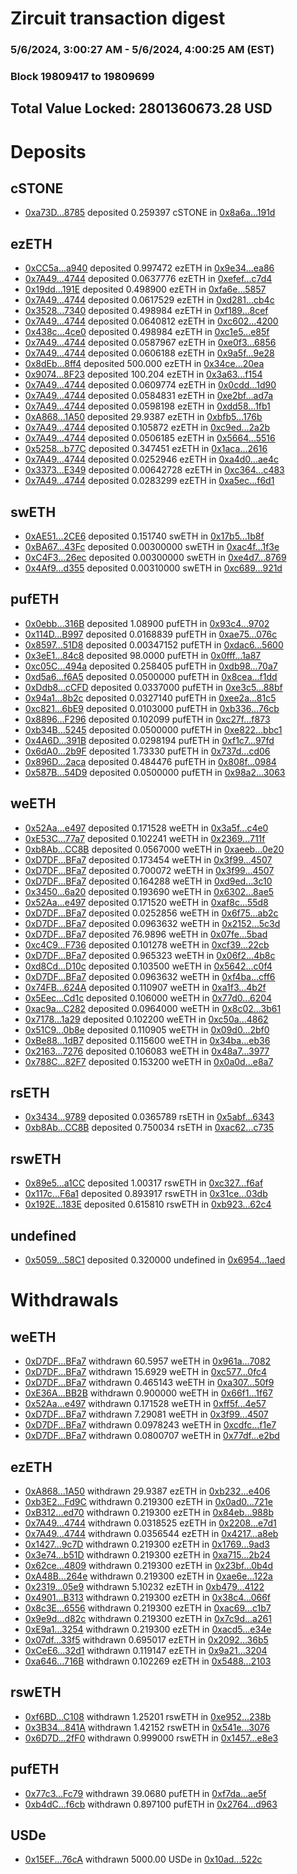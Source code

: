 # Zircuit transaction digest
### 5/6/2024, 3:00:27 AM - 5/6/2024, 4:00:25 AM (EST)
### Block 19809417 to 19809699

## Total Value Locked: 2801360673.28 USD

# Deposits
## cSTONE
- [0xa73D...8785](https://etherscan.io/address/0xa73Df4F0ceA035B83D1c3692FF30c6B440a98785) deposited 0.259397 cSTONE in [0x8a6a...191d](https://etherscan.io/tx/0xa73Df4F0ceA035B83D1c3692FF30c6B440a98785)
## ezETH
- [0xCC5a...a940](https://etherscan.io/address/0xCC5a6B8E68B255814e409f75403b76948a04a940) deposited 0.997472 ezETH in [0x9e34...ea86](https://etherscan.io/tx/0xCC5a6B8E68B255814e409f75403b76948a04a940)
- [0x7A49...4744](https://etherscan.io/address/0x7A493Be5c2ce014cD049Bf178a1ac0Db1B434744) deposited 0.0637776 ezETH in [0xefef...c7d4](https://etherscan.io/tx/0x7A493Be5c2ce014cD049Bf178a1ac0Db1B434744)
- [0x19dd...191E](https://etherscan.io/address/0x19dd52Aa909Ec97aF28e4832d2929f11258a191E) deposited 0.498900 ezETH in [0xfa6e...5857](https://etherscan.io/tx/0x19dd52Aa909Ec97aF28e4832d2929f11258a191E)
- [0x7A49...4744](https://etherscan.io/address/0x7A493Be5c2ce014cD049Bf178a1ac0Db1B434744) deposited 0.0617529 ezETH in [0xd281...cb4c](https://etherscan.io/tx/0x7A493Be5c2ce014cD049Bf178a1ac0Db1B434744)
- [0x3528...7340](https://etherscan.io/address/0x3528E54b64CB27B10b632c66a0D4a32C494e7340) deposited 0.498984 ezETH in [0xf189...8cef](https://etherscan.io/tx/0x3528E54b64CB27B10b632c66a0D4a32C494e7340)
- [0x7A49...4744](https://etherscan.io/address/0x7A493Be5c2ce014cD049Bf178a1ac0Db1B434744) deposited 0.0640812 ezETH in [0xc602...4200](https://etherscan.io/tx/0x7A493Be5c2ce014cD049Bf178a1ac0Db1B434744)
- [0x438c...4ce0](https://etherscan.io/address/0x438c7Aa170465E0666313734925BEbbCB28D4ce0) deposited 0.498984 ezETH in [0xc1e5...e85f](https://etherscan.io/tx/0x438c7Aa170465E0666313734925BEbbCB28D4ce0)
- [0x7A49...4744](https://etherscan.io/address/0x7A493Be5c2ce014cD049Bf178a1ac0Db1B434744) deposited 0.0587967 ezETH in [0xe0f3...6856](https://etherscan.io/tx/0x7A493Be5c2ce014cD049Bf178a1ac0Db1B434744)
- [0x7A49...4744](https://etherscan.io/address/0x7A493Be5c2ce014cD049Bf178a1ac0Db1B434744) deposited 0.0606188 ezETH in [0x9a5f...9e28](https://etherscan.io/tx/0x7A493Be5c2ce014cD049Bf178a1ac0Db1B434744)
- [0x8dEb...8ff4](https://etherscan.io/address/0x8dEb868d7101BB1415Df6C1525ef9f544A498ff4) deposited 500.000 ezETH in [0x34ce...20ea](https://etherscan.io/tx/0x8dEb868d7101BB1415Df6C1525ef9f544A498ff4)
- [0x9074...8F23](https://etherscan.io/address/0x9074FB94eb22696557708C420387d5802FE68F23) deposited 100.204 ezETH in [0x3a63...f154](https://etherscan.io/tx/0x9074FB94eb22696557708C420387d5802FE68F23)
- [0x7A49...4744](https://etherscan.io/address/0x7A493Be5c2ce014cD049Bf178a1ac0Db1B434744) deposited 0.0609774 ezETH in [0x0cdd...1d90](https://etherscan.io/tx/0x7A493Be5c2ce014cD049Bf178a1ac0Db1B434744)
- [0x7A49...4744](https://etherscan.io/address/0x7A493Be5c2ce014cD049Bf178a1ac0Db1B434744) deposited 0.0584831 ezETH in [0xe2bf...ad7a](https://etherscan.io/tx/0x7A493Be5c2ce014cD049Bf178a1ac0Db1B434744)
- [0x7A49...4744](https://etherscan.io/address/0x7A493Be5c2ce014cD049Bf178a1ac0Db1B434744) deposited 0.0598198 ezETH in [0xdd58...1fb1](https://etherscan.io/tx/0x7A493Be5c2ce014cD049Bf178a1ac0Db1B434744)
- [0xA868...1A50](https://etherscan.io/address/0xA8685556E29213FE2bd5827cE33BFF8008A31A50) deposited 29.9387 ezETH in [0xbfb5...176b](https://etherscan.io/tx/0xA8685556E29213FE2bd5827cE33BFF8008A31A50)
- [0x7A49...4744](https://etherscan.io/address/0x7A493Be5c2ce014cD049Bf178a1ac0Db1B434744) deposited 0.105872 ezETH in [0xc9ed...2a2b](https://etherscan.io/tx/0x7A493Be5c2ce014cD049Bf178a1ac0Db1B434744)
- [0x7A49...4744](https://etherscan.io/address/0x7A493Be5c2ce014cD049Bf178a1ac0Db1B434744) deposited 0.0506185 ezETH in [0x5664...5516](https://etherscan.io/tx/0x7A493Be5c2ce014cD049Bf178a1ac0Db1B434744)
- [0x5258...b77C](https://etherscan.io/address/0x5258aa818673E5c9299298D05944Abc8fd2ab77C) deposited 0.347451 ezETH in [0x1aca...2616](https://etherscan.io/tx/0x5258aa818673E5c9299298D05944Abc8fd2ab77C)
- [0x7A49...4744](https://etherscan.io/address/0x7A493Be5c2ce014cD049Bf178a1ac0Db1B434744) deposited 0.0252946 ezETH in [0xa4d0...ae4c](https://etherscan.io/tx/0x7A493Be5c2ce014cD049Bf178a1ac0Db1B434744)
- [0x3373...E349](https://etherscan.io/address/0x3373959d8Ca90444A65a7f966b4dE1c5B36CE349) deposited 0.00642728 ezETH in [0xc364...c483](https://etherscan.io/tx/0x3373959d8Ca90444A65a7f966b4dE1c5B36CE349)
- [0x7A49...4744](https://etherscan.io/address/0x7A493Be5c2ce014cD049Bf178a1ac0Db1B434744) deposited 0.0283299 ezETH in [0xa5ec...f6d1](https://etherscan.io/tx/0x7A493Be5c2ce014cD049Bf178a1ac0Db1B434744)
## swETH
- [0xAE51...2CE6](https://etherscan.io/address/0xAE5191d8B1361670E87bA0742567F9934a222CE6) deposited 0.151740 swETH in [0x17b5...1b8f](https://etherscan.io/tx/0xAE5191d8B1361670E87bA0742567F9934a222CE6)
- [0xBA67...43Fc](https://etherscan.io/address/0xBA67705C11d60b21Bb9Eb725FB8a4539E74143Fc) deposited 0.00300000 swETH in [0xac4f...1f3e](https://etherscan.io/tx/0xBA67705C11d60b21Bb9Eb725FB8a4539E74143Fc)
- [0xC4F3...26ec](https://etherscan.io/address/0xC4F35056e8FD947EF3c00339c4c386ad124d26ec) deposited 0.00300000 swETH in [0xe4d7...8769](https://etherscan.io/tx/0xC4F35056e8FD947EF3c00339c4c386ad124d26ec)
- [0x4Af9...d355](https://etherscan.io/address/0x4Af909cF588c5b54eAFe3D617AE7DBc0EE99d355) deposited 0.00310000 swETH in [0xc689...921d](https://etherscan.io/tx/0x4Af909cF588c5b54eAFe3D617AE7DBc0EE99d355)
## pufETH
- [0x0ebb...316B](https://etherscan.io/address/0x0ebb0493f5b29482be680ff1f84425dDB641316B) deposited 1.08900 pufETH in [0x93c4...9702](https://etherscan.io/tx/0x0ebb0493f5b29482be680ff1f84425dDB641316B)
- [0x114D...B997](https://etherscan.io/address/0x114D5Be19b8a28e1AD96eb1D4Ac14Be55EacB997) deposited 0.0168839 pufETH in [0xae75...076c](https://etherscan.io/tx/0x114D5Be19b8a28e1AD96eb1D4Ac14Be55EacB997)
- [0x8597...51D8](https://etherscan.io/address/0x8597137C1b9dAA3a6e37C1e35017D219c15651D8) deposited 0.00347152 pufETH in [0xdac6...5600](https://etherscan.io/tx/0x8597137C1b9dAA3a6e37C1e35017D219c15651D8)
- [0x3eE1...84c8](https://etherscan.io/address/0x3eE14794011bEA5a8748d2e4f2371cF02F9784c8) deposited 98.0000 pufETH in [0x0fff...1a87](https://etherscan.io/tx/0x3eE14794011bEA5a8748d2e4f2371cF02F9784c8)
- [0xc05C...494a](https://etherscan.io/address/0xc05CB913feE5d3a72206a452D755e04db3a3494a) deposited 0.258405 pufETH in [0xdb98...70a7](https://etherscan.io/tx/0xc05CB913feE5d3a72206a452D755e04db3a3494a)
- [0xd5a6...f6A5](https://etherscan.io/address/0xd5a6103B82fEeB3d8Dd3b2C314C23cCe721Cf6A5) deposited 0.0500000 pufETH in [0x8cea...f1dd](https://etherscan.io/tx/0xd5a6103B82fEeB3d8Dd3b2C314C23cCe721Cf6A5)
- [0xDdb8...cCFD](https://etherscan.io/address/0xDdb857b614Ef27c07F673c5da7CED7d85856cCFD) deposited 0.0337000 pufETH in [0xe3c5...88bf](https://etherscan.io/tx/0xDdb857b614Ef27c07F673c5da7CED7d85856cCFD)
- [0x94a1...8b2c](https://etherscan.io/address/0x94a1EFBb37B75eF96da582CFe0ff871016668b2c) deposited 0.0327140 pufETH in [0xee2a...81c5](https://etherscan.io/tx/0x94a1EFBb37B75eF96da582CFe0ff871016668b2c)
- [0xc821...6bE9](https://etherscan.io/address/0xc821DA8f59947715030E0A0C301719B77FBe6bE9) deposited 0.0103000 pufETH in [0xb336...76cb](https://etherscan.io/tx/0xc821DA8f59947715030E0A0C301719B77FBe6bE9)
- [0x8896...F296](https://etherscan.io/address/0x8896B42460EcEbB749b11CefB02532ED4d75F296) deposited 0.102099 pufETH in [0xc27f...f873](https://etherscan.io/tx/0x8896B42460EcEbB749b11CefB02532ED4d75F296)
- [0xb34B...5245](https://etherscan.io/address/0xb34B28173db0668646a66C1b2030f3d10D5d5245) deposited 0.0500000 pufETH in [0xe822...bbc1](https://etherscan.io/tx/0xb34B28173db0668646a66C1b2030f3d10D5d5245)
- [0x4A6D...391B](https://etherscan.io/address/0x4A6De8E3cEce3Aa4dD8344Cde5F1817b238F391B) deposited 0.0298194 pufETH in [0xf1c7...97fd](https://etherscan.io/tx/0x4A6De8E3cEce3Aa4dD8344Cde5F1817b238F391B)
- [0x6dA0...2b9F](https://etherscan.io/address/0x6dA0115b7bC5ce5fE47e927d131F2cD7082F2b9F) deposited 1.73330 pufETH in [0x737d...cd06](https://etherscan.io/tx/0x6dA0115b7bC5ce5fE47e927d131F2cD7082F2b9F)
- [0x896D...2aca](https://etherscan.io/address/0x896D8c84eeEd704C13795EE607645fb3Af692aca) deposited 0.484476 pufETH in [0x808f...0984](https://etherscan.io/tx/0x896D8c84eeEd704C13795EE607645fb3Af692aca)
- [0x587B...54D9](https://etherscan.io/address/0x587B5014220D273547B73Dee0B2AfD22a98e54D9) deposited 0.0500000 pufETH in [0x98a2...3063](https://etherscan.io/tx/0x587B5014220D273547B73Dee0B2AfD22a98e54D9)
## weETH
- [0x52Aa...e497](https://etherscan.io/address/0x52Aa899454998Be5b000Ad077a46Bbe360F4e497) deposited 0.171528 weETH in [0x3a5f...c4e0](https://etherscan.io/tx/0x52Aa899454998Be5b000Ad077a46Bbe360F4e497)
- [0xE53C...77a7](https://etherscan.io/address/0xE53C16D7E61b242BacBbcB464271F9afD5cA77a7) deposited 0.102241 weETH in [0x2369...711f](https://etherscan.io/tx/0xE53C16D7E61b242BacBbcB464271F9afD5cA77a7)
- [0xb8Ab...CC8B](https://etherscan.io/address/0xb8Ab9923E40F77e2eB407070A716C393F5aBCC8B) deposited 0.0567000 weETH in [0xaeeb...0e20](https://etherscan.io/tx/0xb8Ab9923E40F77e2eB407070A716C393F5aBCC8B)
- [0xD7DF...BFa7](https://etherscan.io/address/0xD7DF7E085214743530afF339aFC420c7c720BFa7) deposited 0.173454 weETH in [0x3f99...4507](https://etherscan.io/tx/0xD7DF7E085214743530afF339aFC420c7c720BFa7)
- [0xD7DF...BFa7](https://etherscan.io/address/0xD7DF7E085214743530afF339aFC420c7c720BFa7) deposited 0.700072 weETH in [0x3f99...4507](https://etherscan.io/tx/0xD7DF7E085214743530afF339aFC420c7c720BFa7)
- [0xD7DF...BFa7](https://etherscan.io/address/0xD7DF7E085214743530afF339aFC420c7c720BFa7) deposited 0.164288 weETH in [0xd9ed...3c10](https://etherscan.io/tx/0xD7DF7E085214743530afF339aFC420c7c720BFa7)
- [0x3450...6a20](https://etherscan.io/address/0x3450F5A03a243227220E960E2F1f8Ca7FbE76a20) deposited 0.193690 weETH in [0x6302...8ae5](https://etherscan.io/tx/0x3450F5A03a243227220E960E2F1f8Ca7FbE76a20)
- [0x52Aa...e497](https://etherscan.io/address/0x52Aa899454998Be5b000Ad077a46Bbe360F4e497) deposited 0.171520 weETH in [0xaf8c...55d8](https://etherscan.io/tx/0x52Aa899454998Be5b000Ad077a46Bbe360F4e497)
- [0xD7DF...BFa7](https://etherscan.io/address/0xD7DF7E085214743530afF339aFC420c7c720BFa7) deposited 0.0252856 weETH in [0x6f75...ab2c](https://etherscan.io/tx/0xD7DF7E085214743530afF339aFC420c7c720BFa7)
- [0xD7DF...BFa7](https://etherscan.io/address/0xD7DF7E085214743530afF339aFC420c7c720BFa7) deposited 0.0963632 weETH in [0x2152...5c3d](https://etherscan.io/tx/0xD7DF7E085214743530afF339aFC420c7c720BFa7)
- [0xD7DF...BFa7](https://etherscan.io/address/0xD7DF7E085214743530afF339aFC420c7c720BFa7) deposited 76.9896 weETH in [0x07fe...5bad](https://etherscan.io/tx/0xD7DF7E085214743530afF339aFC420c7c720BFa7)
- [0xc4C9...F736](https://etherscan.io/address/0xc4C915Fb1e7E00846dC534Ce4D66006ceAc7F736) deposited 0.101278 weETH in [0xcf39...22cb](https://etherscan.io/tx/0xc4C915Fb1e7E00846dC534Ce4D66006ceAc7F736)
- [0xD7DF...BFa7](https://etherscan.io/address/0xD7DF7E085214743530afF339aFC420c7c720BFa7) deposited 0.965323 weETH in [0x06f2...4b8c](https://etherscan.io/tx/0xD7DF7E085214743530afF339aFC420c7c720BFa7)
- [0xd8Cd...D10c](https://etherscan.io/address/0xd8Cd3460EB8bAB9eD6963Bbc56f6898b0f9ED10c) deposited 0.103500 weETH in [0x5642...c0f4](https://etherscan.io/tx/0xd8Cd3460EB8bAB9eD6963Bbc56f6898b0f9ED10c)
- [0xD7DF...BFa7](https://etherscan.io/address/0xD7DF7E085214743530afF339aFC420c7c720BFa7) deposited 0.0963632 weETH in [0xf4ba...cff6](https://etherscan.io/tx/0xD7DF7E085214743530afF339aFC420c7c720BFa7)
- [0x74FB...624A](https://etherscan.io/address/0x74FB0508eeBd480c28aEa2EBdc01E8Fc48FC624A) deposited 0.110907 weETH in [0xa1f3...4b2f](https://etherscan.io/tx/0x74FB0508eeBd480c28aEa2EBdc01E8Fc48FC624A)
- [0x5Eec...Cd1c](https://etherscan.io/address/0x5Eec2ce263352EECFD8a25ab6b6184c7CB83Cd1c) deposited 0.106000 weETH in [0x77d0...6204](https://etherscan.io/tx/0x5Eec2ce263352EECFD8a25ab6b6184c7CB83Cd1c)
- [0xac9a...C282](https://etherscan.io/address/0xac9a1662872e4a76A458ceD21e4ac33E7df6C282) deposited 0.0964000 weETH in [0x8c02...3b61](https://etherscan.io/tx/0xac9a1662872e4a76A458ceD21e4ac33E7df6C282)
- [0x7178...1a29](https://etherscan.io/address/0x7178A77b431F34247782751C3B080ee2dED41a29) deposited 0.102200 weETH in [0xc50a...4862](https://etherscan.io/tx/0x7178A77b431F34247782751C3B080ee2dED41a29)
- [0x51C9...0b8e](https://etherscan.io/address/0x51C9e467b04b3b008CC21e0991E5c246dda30b8e) deposited 0.110905 weETH in [0x09d0...2bf0](https://etherscan.io/tx/0x51C9e467b04b3b008CC21e0991E5c246dda30b8e)
- [0xBe88...1dB7](https://etherscan.io/address/0xBe88590088585EE8BA69650A2Bad7348d5271dB7) deposited 0.115600 weETH in [0x34ba...eb36](https://etherscan.io/tx/0xBe88590088585EE8BA69650A2Bad7348d5271dB7)
- [0x2163...7276](https://etherscan.io/address/0x2163605C9976989A582468178b43842FC9DE7276) deposited 0.106083 weETH in [0x48a7...3977](https://etherscan.io/tx/0x2163605C9976989A582468178b43842FC9DE7276)
- [0x788C...82F7](https://etherscan.io/address/0x788CF25640f327a4Bc2bAfC89559AeAE2F9E82F7) deposited 0.153200 weETH in [0x0a0d...e8a7](https://etherscan.io/tx/0x788CF25640f327a4Bc2bAfC89559AeAE2F9E82F7)
## rsETH
- [0x3434...9789](https://etherscan.io/address/0x34349c5569e7B846c3558961552D2202760A9789) deposited 0.0365789 rsETH in [0x5abf...6343](https://etherscan.io/tx/0x34349c5569e7B846c3558961552D2202760A9789)
- [0xb8Ab...CC8B](https://etherscan.io/address/0xb8Ab9923E40F77e2eB407070A716C393F5aBCC8B) deposited 0.750034 rsETH in [0xac62...c735](https://etherscan.io/tx/0xb8Ab9923E40F77e2eB407070A716C393F5aBCC8B)
## rswETH
- [0x89e5...a1CC](https://etherscan.io/address/0x89e53010704940919D5882B7e671A782cb81a1CC) deposited 1.00317 rswETH in [0xc327...f6af](https://etherscan.io/tx/0x89e53010704940919D5882B7e671A782cb81a1CC)
- [0x117c...F6a1](https://etherscan.io/address/0x117c4c3C7Bc09bD6614509183F44bcead124F6a1) deposited 0.893917 rswETH in [0x31ce...03db](https://etherscan.io/tx/0x117c4c3C7Bc09bD6614509183F44bcead124F6a1)
- [0x192E...183E](https://etherscan.io/address/0x192E9f186B699BA8B362570D4F06AaFcc4eF183E) deposited 0.615810 rswETH in [0xb923...62c4](https://etherscan.io/tx/0x192E9f186B699BA8B362570D4F06AaFcc4eF183E)
## undefined
- [0x5059...58C1](https://etherscan.io/address/0x50598aF27B798d0b7F538B28e7C2f9994A9E58C1) deposited 0.320000 undefined in [0x6954...1aed](https://etherscan.io/tx/0x50598aF27B798d0b7F538B28e7C2f9994A9E58C1)
# Withdrawals
## weETH
- [0xD7DF...BFa7](https://etherscan.io/address/0xD7DF7E085214743530afF339aFC420c7c720BFa7) withdrawn 60.5957 weETH in [0x961a...7082](https://etherscan.io/tx/0xD7DF7E085214743530afF339aFC420c7c720BFa7)
- [0xD7DF...BFa7](https://etherscan.io/address/0xD7DF7E085214743530afF339aFC420c7c720BFa7) withdrawn 15.6929 weETH in [0xc577...0fc4](https://etherscan.io/tx/0xD7DF7E085214743530afF339aFC420c7c720BFa7)
- [0xD7DF...BFa7](https://etherscan.io/address/0xD7DF7E085214743530afF339aFC420c7c720BFa7) withdrawn 0.465143 weETH in [0xa307...50f9](https://etherscan.io/tx/0xD7DF7E085214743530afF339aFC420c7c720BFa7)
- [0xE36A...BB2B](https://etherscan.io/address/0xE36A684fF4238f7496d967f2ebf752F2F490BB2B) withdrawn 0.900000 weETH in [0x66f1...1f67](https://etherscan.io/tx/0xE36A684fF4238f7496d967f2ebf752F2F490BB2B)
- [0x52Aa...e497](https://etherscan.io/address/0x52Aa899454998Be5b000Ad077a46Bbe360F4e497) withdrawn 0.171528 weETH in [0xff5f...4e57](https://etherscan.io/tx/0x52Aa899454998Be5b000Ad077a46Bbe360F4e497)
- [0xD7DF...BFa7](https://etherscan.io/address/0xD7DF7E085214743530afF339aFC420c7c720BFa7) withdrawn 7.29081 weETH in [0x3f99...4507](https://etherscan.io/tx/0xD7DF7E085214743530afF339aFC420c7c720BFa7)
- [0xD7DF...BFa7](https://etherscan.io/address/0xD7DF7E085214743530afF339aFC420c7c720BFa7) withdrawn 0.0978243 weETH in [0xcdfc...f1e7](https://etherscan.io/tx/0xD7DF7E085214743530afF339aFC420c7c720BFa7)
- [0xD7DF...BFa7](https://etherscan.io/address/0xD7DF7E085214743530afF339aFC420c7c720BFa7) withdrawn 0.0800707 weETH in [0x77df...e2bd](https://etherscan.io/tx/0xD7DF7E085214743530afF339aFC420c7c720BFa7)
## ezETH
- [0xA868...1A50](https://etherscan.io/address/0xA8685556E29213FE2bd5827cE33BFF8008A31A50) withdrawn 29.9387 ezETH in [0xb232...e406](https://etherscan.io/tx/0xA8685556E29213FE2bd5827cE33BFF8008A31A50)
- [0xb3E2...Fd9C](https://etherscan.io/address/0xb3E2322b7507f47A55019c2eAAA1e954bE99Fd9C) withdrawn 0.219300 ezETH in [0x0ad0...721e](https://etherscan.io/tx/0xb3E2322b7507f47A55019c2eAAA1e954bE99Fd9C)
- [0xB312...ed70](https://etherscan.io/address/0xB3129a2aa3580db58B02dA0C617F94904C16ed70) withdrawn 0.219300 ezETH in [0x84eb...988b](https://etherscan.io/tx/0xB3129a2aa3580db58B02dA0C617F94904C16ed70)
- [0x7A49...4744](https://etherscan.io/address/0x7A493Be5c2ce014cD049Bf178a1ac0Db1B434744) withdrawn 0.0318525 ezETH in [0x2208...e7d1](https://etherscan.io/tx/0x7A493Be5c2ce014cD049Bf178a1ac0Db1B434744)
- [0x7A49...4744](https://etherscan.io/address/0x7A493Be5c2ce014cD049Bf178a1ac0Db1B434744) withdrawn 0.0356544 ezETH in [0x4217...a8eb](https://etherscan.io/tx/0x7A493Be5c2ce014cD049Bf178a1ac0Db1B434744)
- [0x1427...9c7D](https://etherscan.io/address/0x142769F06e9ed0fA58BDee540BE49014fE0c9c7D) withdrawn 0.219300 ezETH in [0x1769...9ad3](https://etherscan.io/tx/0x142769F06e9ed0fA58BDee540BE49014fE0c9c7D)
- [0x3e74...b51D](https://etherscan.io/address/0x3e74bfCece045907f1391BF3142c015B3095b51D) withdrawn 0.219300 ezETH in [0xa715...2b24](https://etherscan.io/tx/0x3e74bfCece045907f1391BF3142c015B3095b51D)
- [0x62ce...4809](https://etherscan.io/address/0x62ce88ADa242d85fc9E094e19499DD605d114809) withdrawn 0.219300 ezETH in [0x23bf...0b4d](https://etherscan.io/tx/0x62ce88ADa242d85fc9E094e19499DD605d114809)
- [0xA48B...264e](https://etherscan.io/address/0xA48B0C34d5119882952Fc7663FAFD4d12646264e) withdrawn 0.219300 ezETH in [0xae6e...122a](https://etherscan.io/tx/0xA48B0C34d5119882952Fc7663FAFD4d12646264e)
- [0x2319...05e9](https://etherscan.io/address/0x2319687e45a051E2b375f23301274DA9019205e9) withdrawn 5.10232 ezETH in [0xb479...4122](https://etherscan.io/tx/0x2319687e45a051E2b375f23301274DA9019205e9)
- [0x4901...B313](https://etherscan.io/address/0x4901e5f59a4B0A29310322e38C15a68CEFdFB313) withdrawn 0.219300 ezETH in [0x38c4...066f](https://etherscan.io/tx/0x4901e5f59a4B0A29310322e38C15a68CEFdFB313)
- [0x8c3E...6556](https://etherscan.io/address/0x8c3EB0f837a8f567Be6dd9328a47BE9654076556) withdrawn 0.219300 ezETH in [0xac69...c1b7](https://etherscan.io/tx/0x8c3EB0f837a8f567Be6dd9328a47BE9654076556)
- [0x9e9d...d82c](https://etherscan.io/address/0x9e9dfFB991f9C8a29235EEC5BC652BCd31dEd82c) withdrawn 0.219300 ezETH in [0x7c9d...a261](https://etherscan.io/tx/0x9e9dfFB991f9C8a29235EEC5BC652BCd31dEd82c)
- [0xE9a1...3254](https://etherscan.io/address/0xE9a10e35Eb3B4B04A325Fa12aE601239B8AF3254) withdrawn 0.219300 ezETH in [0xacd5...e34e](https://etherscan.io/tx/0xE9a10e35Eb3B4B04A325Fa12aE601239B8AF3254)
- [0x07df...33f5](https://etherscan.io/address/0x07dff9EeC97fcafCD947a3554170510317c033f5) withdrawn 0.695017 ezETH in [0x2092...36b5](https://etherscan.io/tx/0x07dff9EeC97fcafCD947a3554170510317c033f5)
- [0xCeE6...32d1](https://etherscan.io/address/0xCeE636F77570154C5c841405637Fc6AA839D32d1) withdrawn 0.119147 ezETH in [0x9a21...3204](https://etherscan.io/tx/0xCeE636F77570154C5c841405637Fc6AA839D32d1)
- [0xa646...716B](https://etherscan.io/address/0xa646C8BD0a8421781F9F121175bFE4D1531C716B) withdrawn 0.102269 ezETH in [0x5488...2103](https://etherscan.io/tx/0xa646C8BD0a8421781F9F121175bFE4D1531C716B)
## rswETH
- [0xf6BD...C108](https://etherscan.io/address/0xf6BDaEAD2fabAb47d6BF4FB893d6C7c5B3dBC108) withdrawn 1.25201 rswETH in [0xe952...238b](https://etherscan.io/tx/0xf6BDaEAD2fabAb47d6BF4FB893d6C7c5B3dBC108)
- [0x3B34...841A](https://etherscan.io/address/0x3B3420e1c63ef202831C42F137C29C81445D841A) withdrawn 1.42152 rswETH in [0x541e...3076](https://etherscan.io/tx/0x3B3420e1c63ef202831C42F137C29C81445D841A)
- [0x6D7D...2fF0](https://etherscan.io/address/0x6D7Db98448cDD19753b0e42f9920b462BFDd2fF0) withdrawn 0.999000 rswETH in [0x1457...e8e3](https://etherscan.io/tx/0x6D7Db98448cDD19753b0e42f9920b462BFDd2fF0)
## pufETH
- [0x77c3...Fc79](https://etherscan.io/address/0x77c346EB87b3569CFd1c2247f98A49eb2BD1Fc79) withdrawn 39.0680 pufETH in [0xf7da...ae5f](https://etherscan.io/tx/0x77c346EB87b3569CFd1c2247f98A49eb2BD1Fc79)
- [0xb4dC...f6cb](https://etherscan.io/address/0xb4dCb2BaA0f16981223a4b53510675DdEdddf6cb) withdrawn 0.897100 pufETH in [0x2764...d963](https://etherscan.io/tx/0xb4dCb2BaA0f16981223a4b53510675DdEdddf6cb)
## USDe
- [0x15EF...76cA](https://etherscan.io/address/0x15EF9558a7BD330e580f46CAa34Dbf2C72dA76cA) withdrawn 5000.00 USDe in [0x10ad...522c](https://etherscan.io/tx/0x15EF9558a7BD330e580f46CAa34Dbf2C72dA76cA)
